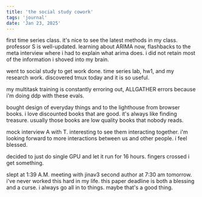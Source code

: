 ```yaml
---
title: 'the social study cowork'
tags: 'journal'
date: 'Jan 23, 2025'
---
```


first time series class. it's nice to see the latest methods in my class. professor S is well-updated. learning about ARIMA now, flashbacks to the meta interview where i had to explain what arima does. i did not retain most of the information i shoved into my brain.

went to social study to get work done. time series lab, hw1, and my research work. discovered tmux today and it is so useful.

my multitask training is constantly erroring out, ALLGATHER errors because i'm doing ddp with these evals.

bought design of everyday things and to the lighthouse from browser books. i love discounted books that are good. it's always like finding treasure. usually those books are low quality books that nobody reads.

mock interview A with T. interesting to see them interacting together. i'm looking forward to more interactions between us and other people. i feel blessed.

decided to just do single GPU and let it run for 16 hours. fingers crossed i get something.

slept at 1:39 A.M. meeting with jinav3 second author at 7:30 am tomorrow. i've never worked this hard in my life. this paper deadline is both a blessing and a curse. i always go all in to things. maybe that's a good thing.

